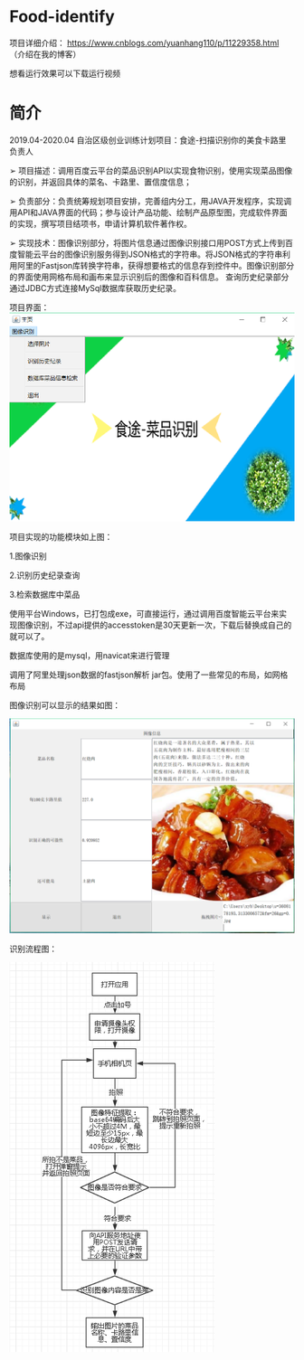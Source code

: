 # Food-identify
项目详细介绍：
https://www.cnblogs.com/yuanhang110/p/11229358.html  （介绍在我的博客）

想看运行效果可以下载运行视频

# 简介

2019.04-2020.04   自治区级创业训练计划项目：食途-扫描识别你的美食卡路里    负责人         

➢	项目描述：调用百度云平台的菜品识别API以实现食物识别，使用实现菜品图像的识别，并返回具体的菜名、卡路里、置信度信息；

➢	负责部分：负责统筹规划项目安排，完善组内分工，用JAVA开发程序，实现调用API和JAVA界面的代码；参与设计产品功能、绘制产品原型图，完成软件界面的实现，撰写项目结项书，申请计算机软件著作权。

➢	实现技术：图像识别部分，将图片信息通过图像识别接口用POST方式上传到百度智能云平台的图像识别服务得到JSON格式的字符串。将JSON格式的字符串利用阿里的Fastjson库转换字符串，获得想要格式的信息存到控件中。图像识别部分的界面使用网格布局和画布来显示识别后的图像和百科信息。
查询历史纪录部分通过JDBC方式连接MySql数据库获取历史纪录。




项目界面：
![image](https://github.com/yuanhang110/Food-identify/blob/master/食途界面.png)

项目实现的功能模块如上图：

1.图像识别

2.识别历史纪录查询

3.检索数据库中菜品

使用平台Windows，已打包成exe，可直接运行，通过调用百度智能云平台来实现图像识别，不过api提供的accesstoken是30天更新一次，下载后替换成自己的就可以了。

数据库使用的是mysql，用navicat来进行管理

调用了阿里处理json数据的fastjson解析 jar包。使用了一些常见的布局，如网格布局

图像识别可以显示的结果如图：

![image](https://github.com/yuanhang110/Food-identify/blob/master/识别结果：红烧肉.png)

识别流程图：

![image](https://github.com/yuanhang110/Food-identify/blob/master/食物识别流程图.PNG)

